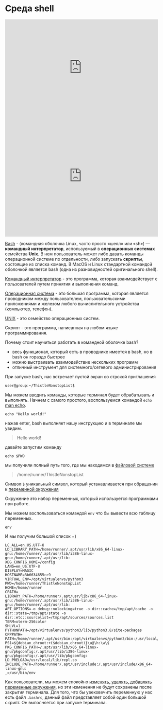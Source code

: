 # Среда shell

<iframe width="100%" height="315" src="https://www.youtube.com/embed/npZYUkXFqd4" frameborder="0" allow="accelerometer; autoplay; encrypted-media; gyroscope; picture-in-picture" allowfullscreen></iframe>

<iframe height="400px" width="100%" src="https://repl.it/repls/DapperRaggedCodeview?lite=true" scrolling="no" frameborder="no" allowtransparency="true" allowfullscreen="true" sandbox="allow-forms allow-pointer-lock allow-popups allow-same-origin allow-scripts allow-modals"></iframe>

[Bash](https://ru.wikipedia.org/wiki/Bash) - (комaндная оболочка Linux, часто просто «шелл» или «sh») — 
**командный интерпретатор**, используемый в **операционных системах** семейства
**Unix**. В нем пользователь может либо давать команды операционной системе по 
отдельности, либо запускать **скрипты**, состоящие из списка команд. В MacOS и
Linux стандартной командой оболочкой является bash (одна из разновидностей оригинального shell).



[Командный интерпретатор](https://ru.wikipedia.org/wiki/%D0%9E%D0%B1%D0%BE%D0%BB%D0%BE%D1%87%D0%BA%D0%B0_%D0%BE%D0%BF%D0%B5%D1%80%D0%B0%D1%86%D0%B8%D0%BE%D0%BD%D0%BD%D0%BE%D0%B9_%D1%81%D0%B8%D1%81%D1%82%D0%B5%D0%BC%D1%8B) - это программа, которая взаимодействует с пользователей путем принятия
и выполнения команд.

[Операционная система](https://ru.wikipedia.org/wiki/%D0%9E%D0%BF%D0%B5%D1%80%D0%B0%D1%86%D0%B8%D0%BE%D0%BD%D0%BD%D0%B0%D1%8F_%D1%81%D0%B8%D1%81%D1%82%D0%B5%D0%BC%D0%B0) - это большая программа, которая является проводником между пользователем, пользовательскими
приложениями и железом любого вычислительного устройства (компьютер, телефон).

[UNIX](https://ru.wikipedia.org/wiki/Unix) - это семейство операционных систем.

Скрипт - это программа, написанная на любом языке программирования.

Почему стоит научиться работать в командной оболочке bash?
- весь функционал, который есть в проводнике имеется в bash, но в bash он гораздо быстрее
- можно выстраивать взаимодействие нескольких программ
- отличный инструмент для системного/сетевого администрирования

При запуске bash, нас встречает пустой экран со строкой приглашения
```sh
user@group:~/ThistleNonstopList$
```

Мы можем вводить команды, которые терминал будет обрабатывать и выполнять.
Начнем с самого простого, воспользуемся командой `echo` [man echo](https://www.opennet.ru/man.shtml?topic=echo&category=1).

```
echo "Hello world!"
```

нажав enter, bash выполняет нашу инструкцию и в терминале мы увидим.
> Hello world!

давайте запустим команду
```
echo $PWD
```

мы получили полный путь того, где мы находимся в [файловой системе](http://linux.yaroslavl.ru/docs/book/burk/Part4.html)
> /home/runner/ThistleNonstopList

Символ `$` уникальный символ, который устанавливается при обращении к [переменной окружения](https://wiki.archlinux.org/index.php/Environment_variables_(%D0%A0%D1%83%D1%81%D1%81%D0%BA%D0%B8%D0%B9))

Окружение это набор переменных, который используется программами при работе.

Мы можем воспользоваться командой `env` что бы вывести всю таблицу переменных.

```
env
```

И мы получим большой список =)

```
LC_ALL=en_US.UTF-8
LD_LIBRARY_PATH=/home/runner/.apt/usr/lib/x86_64-linux-gnu:/home/runner/.apt/usr/lib/i386-linux-gnu:/home/runner/.apt/usr/lib:
XDG_CONFIG_HOME=/config
LANG=en_US.UTF-8
DISPLAY=MAGIC
HOSTNAME=3b6634655cc9
VIRTUAL_ENV=/opt/virtualenvs/python3
PWD=/home/runner/ThistleNonstopList
HOME=/home/runner
CPATH=
LIBRARY_PATH=/home/runner/.apt/usr/lib/x86_64-linux-gnu:/home/runner/.apt/usr/lib/i386-linux-gnu:/home/runner/.apt/usr/lib:
APT_OPTIONS=-o debug::nolocking=true -o dir::cache=/tmp/apt/cache -o dir::state=/tmp/apt/state -o dir::etc::sourcelist=/tmp/apt/sources/sources.list
TERM=xterm-256color
SHLVL=1
PYTHONPATH=/opt/virtualenvs/python3/lib/python3.8/site-packages
CPPPATH=
PATH=/home/runner/.apt/usr/bin:/opt/virtualenvs/python3/bin:/usr/local/sbin:/usr/local/bin:/usr/sbin:/usr/bin:/sbin:/bin
PS1=${debian_chroot:+($debian_chroot)}\u@\h:\w\$ 
PKG_CONFIG_PATH=/.apt/usr/lib/x86_64-linux-gnu/pkgconfig:/.apt/usr/lib/i386-linux-gnu/pkgconfig:/.apt/usr/lib/pkgconfig:
LD_PRELOAD=/usr/local/lib/repl.so
INCLUDE_PATH=/home/runner/.apt/usr/include:/.apt/usr/include/x86_64-linux-gnu:
_=/usr/bin/env
```

Как пользователи, мы можем спокойно [изменять, удалять, добавлять переменные окружения](https://www.tecmint.com/set-unset-environment-variables-in-linux/),
но эти изменения не будут сохранены после закрытия терминала. Для того, что бы увековечить переменную
у нас есть файл `.bashrc`, данный файл представляет собой один большой скрипт.
Он выполняется при запуске терминала.

